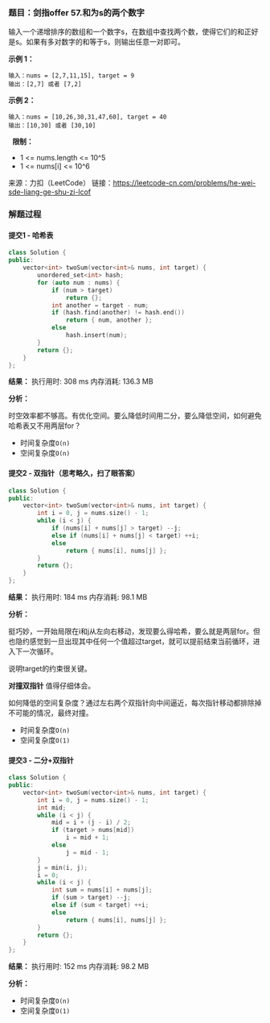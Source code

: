 ### 题目：剑指offer 57.和为s的两个数字
输入一个递增排序的数组和一个数字s，在数组中查找两个数，使得它们的和正好是s。如果有多对数字的和等于s，则输出任意一对即可。

**示例 1：**
```
输入：nums = [2,7,11,15], target = 9
输出：[2,7] 或者 [7,2]
```
**示例 2：**
```
输入：nums = [10,26,30,31,47,60], target = 40
输出：[10,30] 或者 [30,10]
```
 
**限制：**
- 1 <= nums.length <= 10^5
- 1 <= nums[i] <= 10^6

来源：力扣（LeetCode）
链接：https://leetcode-cn.com/problems/he-wei-sde-liang-ge-shu-zi-lcof

### 解题过程
#### 提交1 - 哈希表
```C++
class Solution {
public:
    vector<int> twoSum(vector<int>& nums, int target) {
        unordered_set<int> hash;
        for (auto num : nums) {
            if (num > target)
                return {};
            int another = target - num;
            if (hash.find(another) != hash.end())
                return { num, another };
            else
                hash.insert(num);
        }
        return {};
    }
};
```
**结果：** 执行用时: 308 ms        内存消耗: 136.3 MB

**分析：**

时空效率都不够高。有优化空间。要么降低时间用二分，要么降低空间，如何避免哈希表又不用两层for？

- 时间复杂度`O(n)`
- 空间复杂度`O(n)`


#### 提交2 - 双指针（思考略久，扫了眼答案）
```C++
class Solution {
public:
    vector<int> twoSum(vector<int>& nums, int target) {
        int i = 0, j = nums.size() - 1;
        while (i < j) {
            if (nums[i] + nums[j] > target) --j;
            else if (nums[i] + nums[j] < target) ++i;
            else
                return { nums[i], nums[j] };
        }
        return {};
    }
};
```
**结果：** 执行用时: 184 ms        内存消耗: 98.1 MB

**分析：**

挺巧妙，一开始局限在i和j从左向右移动，发现要么得哈希，要么就是两层for。但也隐约感觉到一旦出现其中任何一个值超过target，就可以提前结束当前循环，进入下一次循环。

说明target的约束很关键。

**对撞双指针** 值得仔细体会。

如何降低的空间复杂度？通过左右两个双指针向中间逼近，每次指针移动都排除掉不可能的情况，最终对撞。

- 时间复杂度`O(n)`
- 空间复杂度`O(1)`


#### 提交3 - 二分+双指针
```C++
class Solution {
public:
    vector<int> twoSum(vector<int>& nums, int target) {
        int i = 0, j = nums.size() - 1;
        int mid;
        while (i < j) {
            mid = i + (j - i) / 2;
            if (target > nums[mid])
                i = mid + 1;
            else
                j = mid - 1;
        }
        j = min(i, j);
        i = 0;
        while (i < j) {
            int sum = nums[i] + nums[j];
            if (sum > target) --j;
            else if (sum < target) ++i;
            else
                return { nums[i], nums[j] };
        }
        return {};
    }
};
```
**结果：** 执行用时: 152 ms        内存消耗: 98.2 MB

**分析：**

- 时间复杂度`O(n)`
- 空间复杂度`O(1)`
